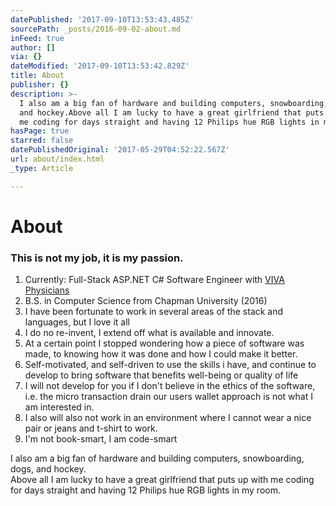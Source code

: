 ```yaml
---
datePublished: '2017-09-10T13:53:43.485Z'
sourcePath: _posts/2016-09-02-about.md
inFeed: true
author: []
via: {}
dateModified: '2017-09-10T13:53:42.829Z'
title: About
publisher: {}
description: >-
  I also am a big fan of hardware and building computers, snowboarding, dogs,
  and hockey.Above all I am lucky to have a great girlfriend that puts up with
  me coding for days straight and having 12 Philips hue RGB lights in my room.
hasPage: true
starred: false
datePublishedOriginal: '2017-05-29T04:52:22.567Z'
url: about/index.html
_type: Article

---
```

# About

### **This is not my job, it is my passion.**

1. Currently: Full-Stack ASP.NET C\# Software Engineer with [VIVA Physicians][0]
2. B.S. in Computer Science from Chapman University (2016)
3. I have been fortunate to work in several areas of the stack and languages, but I love it all
4. I do no re-invent, I extend off what is available and innovate.
5. At a certain point I stopped wondering how a piece of software was made, to knowing how it was done and how I could make it better.
6. Self-motivated, and self-driven to use the skills i have, and continue to develop to bring software that benefits well-being or quality of life
7. I will not develop for you if I don't believe in the ethics of the software, i.e. the micro transaction drain our users wallet approach is not what I am interested in.
8. I also will also not work in an environment where I cannot wear a nice pair or jeans and t-shirt to work.
9. I'm not book-smart, I am code-smart

I also am a big fan of hardware and building computers, snowboarding, dogs, and hockey.  
Above all I am lucky to have a great girlfriend that puts up with me coding for days straight and having 12 Philips hue RGB lights in my room.

[0]: http://vivaphysicians.org/ "VIVA "
